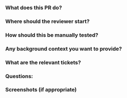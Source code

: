 ### What does this PR do?

### Where should the reviewer start?

### How should this be manually tested?

### Any background context you want to provide?

### What are the relevant tickets?

### Questions:

### Screenshots (if appropriate)
